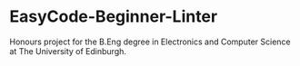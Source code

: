 # EasyCode-Beginner-Linter

Honours project for the B.Eng degree in Electronics and Computer Science at The University of Edinburgh.

